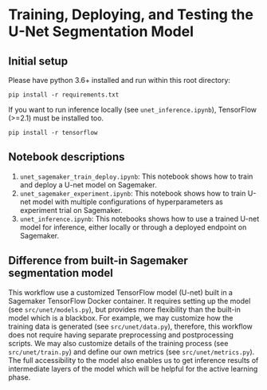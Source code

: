 # Training, Deploying, and Testing the U-Net Segmentation Model

## Initial setup

Please have python 3.6+ installed and run within this root directory:

```shell
pip install -r requirements.txt
```

If you want to run inference locally (see `unet_inference.ipynb`), TensorFlow (>=2.1) must be installed too.

```shell
pip install -r tensorflow
```

## Notebook descriptions

1. `unet_sagemaker_train_deploy.ipynb`: This notebook shows how to train and deploy a U-net model on Sagemaker.
2. `unet_sagemaker_experiment.ipynb`: This notebook shows how to train U-net model with multiple configurations of hyperparameters as experiment trial on Sagemaker.
3. `unet_inference.ipynb`: This notebooks shows how to use a trained U-net model for inference, either locally or through a deployed endpoint on Sagemaker.

## Difference from built-in Sagemaker segmentation model

This workflow use a customized TensorFlow model (U-net) built in a Sagemaker TensorFlow Docker container. It requires setting up the model (see `src/unet/models.py`), but provides more flexibility than the built-in model which is a blackbox. For example, we may customize how the training data is generated (see `src/unet/data.py`), therefore, this workflow does not require having separate preprocessing and postprocessing scripts. We may also customize details of the training process (see `src/unet/train.py`) and define our own metrics (see `src/unet/metrics.py`). The full accessibility to the model also enables us to get inference results of intermediate layers of the model which will be helpful for the active learning phase.
